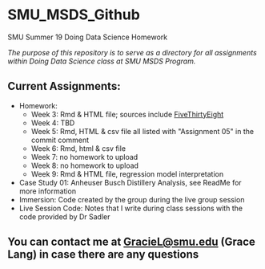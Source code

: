 # SMU_MSDS_Github   
SMU Summer 19 Doing Data Science Homework 

*The purpose of this repository is to serve as a directory for all assignments within Doing Data Science class at SMU MSDS Program.*

## **Current Assignments:**
  * Homework:
     * Week 3: Rmd & HTML file; sources include [FiveThirtyEight](https://github.com/rudeboybert/fivethirtyeight)
     * Week 4: TBD
     * Week 5: Rmd, HTML & csv file all listed with "Assignment 05" in the commit comment
     * Week 6: Rmd, html & csv file
     * Week 7: no homework to upload
     * Week 8: no homework to upload
     * Week 9: Rmd & HTML file, regression model interpretation
  * Case Study 01: Anheuser Busch Distillery Analysis, see ReadMe for more information
  * Immersion: Code created by the group during the live group session
  * Live Session Code: Notes that I write during class sessions with the code provided by Dr Sadler
  
## You can contact me at GracieL@smu.edu (Grace Lang) in case there are any questions
